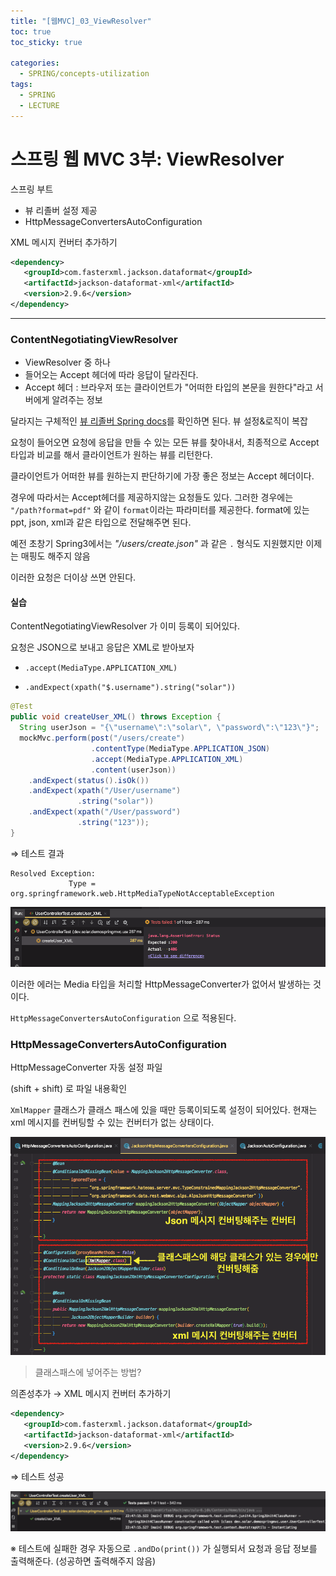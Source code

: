 ```yaml
---
title: "[웹MVC]_03_ViewResolver"
toc: true
toc_sticky: true

categories:
  - SPRING/concepts-utilization
tags:
  - SPRING
  - LECTURE
---
```


# 스프링 웹 MVC 3부: ViewResolver

스프링 부트

* 뷰 리졸버 설정 제공
* HttpMessageConvertersAutoConfiguration

XML 메시지 컨버터 추가하기

```xml
<dependency>
   <groupId>com.fasterxml.jackson.dataformat</groupId>
   <artifactId>jackson-dataformat-xml</artifactId>
   <version>2.9.6</version>
</dependency>
```

---

### ContentNegotiatingViewResolver

* ViewResolver 중 하나
* 들어오는 Accept 헤더에 따라 응답이 달라진다.
* Accept 헤더 : 브라우저 또는 클라이언트가 "어떠한 타입의 본문을 원한다"라고 서버에게 알려주는 정보

달라지는 구체적인 [뷰 리졸버 Spring docs](https://docs.spring.io/spring-framework/docs/5.0.7.RELEASE/spring-framework-reference/web.html#mvc-multiple-representations)를 확인하면 된다. 뷰 설정&로직이 복잡

요청이 들어오면 요청에 응답을 만들 수 있는 모든 뷰를 찾아내서, 최종적으로 Accept 타입과 비교를 해서 클라이언트가 원하는 뷰를 리턴한다.

클라이언트가 어떠한 뷰를 원하는지 판단하기에 가장 좋은 정보는 Accept 헤더이다.

경우에 따라서는 Accept헤더를 제공하지않는 요청들도 있다. 그러한 경우에는 `"/path?format=pdf"` 와 같이 `format`이라는 파라미터를 제공한다. format에 있는 ppt, json, xml과 같은 타입으로 전달해주면 된다.

예전 초창기 Spring3에서는 *"/users/create.json"* 과 같은 `.` 형식도 지원했지만 이제는 매핑도 해주지 않음

이러한 요청은 더이상 쓰면 안된다.

 

#### 실습

ContentNegotiatingViewResolver 가 이미 등록이 되어있다.

요청은 JSON으로 보내고 응답은 XML로 받아보자

* `.accept(MediaType.APPLICATION_XML)`

* `.andExpect(xpath("$.username").string("solar"))`

```java
@Test
public void createUser_XML() throws Exception {
  String userJson = "{\"username\":\"solar\", \"password\":\"123\"}";
  mockMvc.perform(post("/users/create")
                  .contentType(MediaType.APPLICATION_JSON)
                  .accept(MediaType.APPLICATION_XML)
                  .content(userJson))
    .andExpect(status().isOk())
    .andExpect(xpath("/User/username")
               .string("solar"))
    .andExpect(xpath("/User/password")
               .string("123"));
}
```

⇒ 테스트 결과

```
Resolved Exception:
             Type = org.springframework.web.HttpMediaTypeNotAcceptableException
```

![image-20201229223356914](/assets/images/SPRING/concepts-utilization/image-20201229223356914.png)

 

이러한 에러는 Media 타입을 처리할 HttpMessageConverter가 없어서 발생하는 것이다.

`HttpMessageConvertersAutoConfiguration` 으로 적용된다. 



### HttpMessageConvertersAutoConfiguration

HttpMessageConverter 자동 설정 파일

(shift + shift) 로 파일 내용확인

`XmlMapper` 클래스가 클래스 패스에 있을 때만 등록이되도록 설정이 되어있다. 현재는 xml 메시지를 컨버팅할 수 있는 컨버터가 없는 상태이다. 

![image-20201229224241189](/assets/images/SPRING/concepts-utilization/image-20201229224241189.png)

> 클래스패스에 넣어주는 방법?

의존성추가 → XML 메시지 컨버터 추가하기

```xml
<dependency>
   <groupId>com.fasterxml.jackson.dataformat</groupId>
   <artifactId>jackson-dataformat-xml</artifactId>
   <version>2.9.6</version>
</dependency>
```



⇒ 테스트 성공

![image-20201229224749443](/assets/images/SPRING/concepts-utilization/image-20201229224749443.png)



※ 테스트에 실패한 경우 자동으로 `.andDo(print())` 가 실행되서 요청과 응답 정보를 출력해준다. (성공하면 출력해주지 않음)

